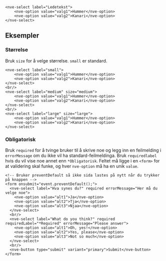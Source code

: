 ```html:preview
<nve-select label="Ledetekst">
    <nve-option value="valg1">Hummer</nve-option>
    <nve-option value="valg2">Kanari</nve-option>
</nve-select>
```

## Eksempler

### Størrelse

Bruk `size` for å velge størrelse. `small` er standard.

```html:preview
<nve-select label="small">
    <nve-option value="valg1">Hummer</nve-option>
    <nve-option value="valg2">Kanari</nve-option>
</nve-select>
<br/>
<nve-select label="medium" size="medium">
    <nve-option value="valg1">Hummer</nve-option>
    <nve-option value="valg2">Kanari</nve-option>
</nve-select>
<br/>
<nve-select label="large" size="large">
    <nve-option value="valg1">Hummer</nve-option>
    <nve-option value="valg2">Kanari</nve-option>
</nve-select>
```

### Obligatorisk

Bruk `required` for å tvinge bruker til å skrive noe og legg inn en feilmelding i `errorMessage` om du ikke vil ha standard-feilmeldinga.
Bruk `requiredlabel` hvis du vil vise noe annet enn `*Obligatorisk`. Feltet må ligge i en `<form>` for at validering skal funke, og hver `nve-option` må ha en unik `value`.

```html:preview
<!-- Bruker preventDefault så ikke sida lastes på nytt når du trykker på knappen -->
<form onsubmit="event.preventDefault();">
  <nve-select label="Hva synes du?" required errorMessage="Her må du velge noe">
    <nve-option value="alt1">Ja</nve-option>
    <nve-option value="alt2">Tja</nve-option>
    <nve-option value="alt3">Njaa</nve-option>
  </nve-select>
  <br/>
  <nve-select label="What do you think?" required requiredLabel="*Required" errorMessage="Please answer">
    <nve-option value="alt1">Oh, yes!</nve-option>
    <nve-option value="alt2">Yes, please</nve-option>
    <nve-option value="alt3">Not so much</nve-option>
  </nve-select>
  <br/>
  <nve-button type="submit" variant="primary">Submit</nve-button>
</form>
```
